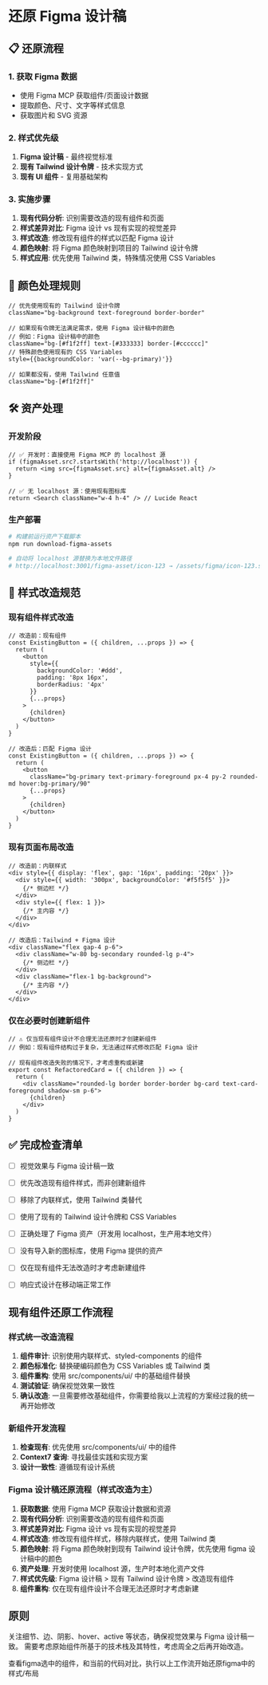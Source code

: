 # 还原 Figma 设计稿

## 📋 **还原流程**

### 1. 获取 Figma 数据
- 使用 Figma MCP 获取组件/页面设计数据
- 提取颜色、尺寸、文字等样式信息
- 获取图片和 SVG 资源

### 2. 样式优先级
1. **Figma 设计稿** - 最终视觉标准
2. **现有 Tailwind 设计令牌** - 技术实现方式  
3. **现有 UI 组件** - 复用基础架构

### 3. 实施步骤
1. **现有代码分析**: 识别需要改造的现有组件和页面
2. **样式差异对比**: Figma 设计 vs 现有实现的视觉差异
3. **样式改造**: 修改现有组件的样式以匹配 Figma 设计
4. **颜色映射**: 将 Figma 颜色映射到项目的 Tailwind 设计令牌
5. **样式应用**: 优先使用 Tailwind 类，特殊情况使用 CSS Variables

## 🎨 **颜色处理规则**

```tsx
// 优先使用现有的 Tailwind 设计令牌
className="bg-background text-foreground border-border"

// 如果现有令牌无法满足需求，使用 Figma 设计稿中的颜色
// 例如：Figma 设计稿中的颜色
className="bg-[#f1f2ff] text-[#333333] border-[#cccccc]"
// 特殊颜色使用现有的 CSS Variables  
style={{backgroundColor: 'var(--bg-primary)'}}

// 如果都没有，使用 Tailwind 任意值
className="bg-[#f1f2ff]"
```

## 🛠 **资产处理**

### 开发阶段
```tsx
// ✅ 开发时：直接使用 Figma MCP 的 localhost 源
if (figmaAsset.src?.startsWith('http://localhost')) {
  return <img src={figmaAsset.src} alt={figmaAsset.alt} />
}

// ✅ 无 localhost 源：使用现有图标库
return <Search className="w-4 h-4" /> // Lucide React
```

### 生产部署
```bash
# 构建前运行资产下载脚本
npm run download-figma-assets

# 自动将 localhost 源替换为本地文件路径
# http://localhost:3001/figma-asset/icon-123 → /assets/figma/icon-123.svg
```

## 📝 **样式改造规范**

### 现有组件样式改造
```tsx
// 改造前：现有组件
const ExistingButton = ({ children, ...props }) => {
  return (
    <button 
      style={{ 
        backgroundColor: '#ddd', 
        padding: '8px 16px',
        borderRadius: '4px'
      }}
      {...props}
    >
      {children}
    </button>
  )
}

// 改造后：匹配 Figma 设计
const ExistingButton = ({ children, ...props }) => {
  return (
    <button 
      className="bg-primary text-primary-foreground px-4 py-2 rounded-md hover:bg-primary/90"
      {...props}
    >
      {children}
    </button>
  )
}
```

### 现有页面布局改造
```tsx
// 改造前：内联样式
<div style={{ display: 'flex', gap: '16px', padding: '20px' }}>
  <div style={{ width: '300px', backgroundColor: '#f5f5f5' }}>
    {/* 侧边栏 */}
  </div>
  <div style={{ flex: 1 }}>
    {/* 主内容 */}
  </div>
</div>

// 改造后：Tailwind + Figma 设计
<div className="flex gap-4 p-6">
  <div className="w-80 bg-secondary rounded-lg p-4">
    {/* 侧边栏 */}
  </div>
  <div className="flex-1 bg-background">
    {/* 主内容 */}
  </div>
</div>
```

### 仅在必要时创建新组件
```tsx
// ⚠️ 仅当现有组件设计不合理无法还原时才创建新组件
// 例如：现有组件结构过于复杂，无法通过样式修改匹配 Figma 设计

// 现有组件改造失败的情况下，才考虑重构或新建
export const RefactoredCard = ({ children }) => {
  return (
    <div className="rounded-lg border border-border bg-card text-card-foreground shadow-sm p-6">
      {children}
    </div>
  )
}
```

## ✅ **完成检查清单**

- [ ] 视觉效果与 Figma 设计稿一致
- [ ] 优先改造现有组件样式，而非创建新组件
- [ ] 移除了内联样式，使用 Tailwind 类替代
- [ ] 使用了现有的 Tailwind 设计令牌和 CSS Variables
- [ ] 正确处理了 Figma 资产（开发用 localhost，生产用本地文件）
- [ ] 没有导入新的图标库，使用 Figma 提供的资产
- [ ] 仅在现有组件无法改造时才考虑新建组件
- [ ] 响应式设计在移动端正常工作


## 现有组件还原工作流程

### 样式统一改造流程

1. **组件审计**: 识别使用内联样式、styled-components 的组件
2. **颜色标准化**: 替换硬编码颜色为 CSS Variables 或 Tailwind 类
3. **组件重构**: 使用 src/components/ui/ 中的基础组件替换
4. **测试验证**: 确保视觉效果一致性
5. **确认改造**: 一旦需要修改基础组件，你需要给我以上流程的方案经过我的统一再开始修改

### 新组件开发流程

1. **检查现有**: 优先使用 src/components/ui/ 中的组件
2. **Context7 查询**: 寻找最佳实践和实现方案
3. **设计一致性**: 遵循现有设计系统

### Figma 设计稿还原流程（样式改造为主）

1. **获取数据**: 使用 Figma MCP 获取设计数据和资源
2. **现有代码分析**: 识别需要改造的现有组件和页面
3. **样式差异对比**: Figma 设计 vs 现有实现的视觉差异  
4. **样式改造**: 修改现有组件样式，移除内联样式，使用 Tailwind 类
5. **颜色映射**: 将 Figma 颜色映射到现有 Tailwind 设计令牌，优先使用 figma 设计稿中的颜色
6. **资产处理**: 开发时使用 localhost 源，生产时本地化资产文件
7. **样式优先级**: Figma 设计稿 > 现有 Tailwind 设计令牌 > 改造现有组件
8. **组件重构**: 仅在现有组件设计不合理无法还原时才考虑新建

## 原则
关注细节、边、阴影、hover、active 等状态，确保视觉效果与 Figma 设计稿一致。
需要考虑原始组件所基于的技术栈及其特性，考虑周全之后再开始改造。

查看figma选中的组件，和当前的代码对比，执行以上工作流开始还原figma中的样式/布局